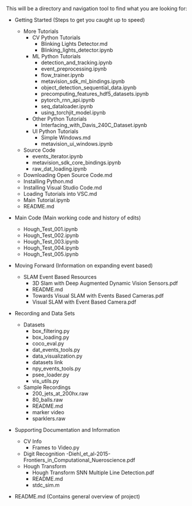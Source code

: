 This will be a directory and navigation tool to find what you are looking for:

- Getting Started (Steps to get you caught up to speed)
  - More Tutorials
    - CV Python Tutorials
      - Blinking Lights Detector.md
      - Blinking_lights_detector.ipynb
    - ML Python Tutorials
      - detection_and_tracking.ipynb
      - event_preprocessing.ipynb
      - flow_trainer.ipynb
      - metavision_sdk_ml_bindings.ipynb
      - object_detection_sequential_data.ipynb
      - precomputing_features_hdf5_datasets.ipynb
      - pytorch_rnn_api.ipynb
      - seq_dataloader.ipynb
      - using_torchjit_model.ipynb
    - Other Python Tutorials
      - Interfacing_with_Davis_240C_Dataset.ipynb
    - UI Python Tutorials
      - Simple Windows.md
      - metavision_ui_windows.ipynb
  - Source Code
    - events_iterator.ipynb
    - metavision_sdk_core_bindings.ipynb
    - raw_dat_loading.ipynb 
  - Downloading Open Source Code.md
  - Installing Python.md
  - Installing Visual Studio Code.md
  - Loading Tutorials into VSC.md
  - Main Tutorial.ipynb
  - README.md
  

- Main Code (Main working code and history of edits)
  - Hough_Test_001.ipynb
  - Hough_Test_002.ipynb
  - Hough_Test_003.ipynb
  - Hough_Test_004.ipynb
  - Hough_Test_005.ipynb

- Moving Forward (Information on expanding event based)
  - SLAM Event Based Resources
    - 3D Slam with Deep Augmented Dynamic Vision Sensors.pdf
    - README.md
    - Towards Visual SLAM with Events Based Cameras.pdf
    - Visual SLAM with Event Based Camera.pdf


- Recording and Data Sets 
  - Datasets
    - box_filtering.py
    - box_loading.py
    - coco_eval.py
    - dat_events_tools.py
    - data_visualization.py
    - datasets link
    - npy_events_tools.py
    - psee_loader.py
    - vis_utils.py
  - Sample Recordings
    - 200_jets_at_200hx.raw
    - 80_balls.raw
    - README.md
    - marker video
    - sparklers.raw


- Supporting Documentation and Information
  - CV Info
    - Frames to Video.py
  - Digit Recognition
    -Diehl_et_al-2015-Frontiers_in_Computational_Nueroscience.pdf
  - Hough Transform
    - Hough Transform SNN Multiple Line Detection.pdf
    - README.md
    - stdc_sim.m

- README.md (Contains general overview of project)
